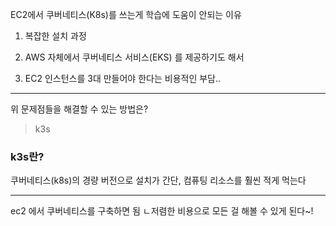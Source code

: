 <p>EC2에서 쿠버네티스(K8s)를 쓰는게 학습에 도움이 안되는 이유</p>
<ol>
<li><p>복잡한 설치 과정</p>
</li>
<li><p>AWS 자체에서 쿠버네티스 서비스(EKS) 를 제공하기도 해서</p>
</li>
<li><p>EC2 인스턴스를 3대 만들어야 한다는 비용적인 부담..</p>
</li>
</ol>
<hr />
<p>위 문제점들을 해결할 수 있는 방법은?</p>
<blockquote>
<p>k3s</p>
</blockquote>
<h3 id="k3s란">k3s란?</h3>
<p>쿠버네티스(k8s)의 경량 버전으로
설치가 간단,
컴퓨팅 리소스를 훨씬 적게 먹는다</p>
<hr />
<p>ec2 에서 쿠버네티스를 구축하면 됨
ㄴ저렴한 비용으로 모든 걸 해볼 수 있게 된다~!</p>